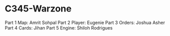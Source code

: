 # C345-Warzone

Part 1 Map: Amrit Sohpal
Part 2 Player: Eugenie
Part 3 Orders: Joshua Asher
Part 4 Cards: Jihan
Part 5 Engine: Shiloh Rodrigues
